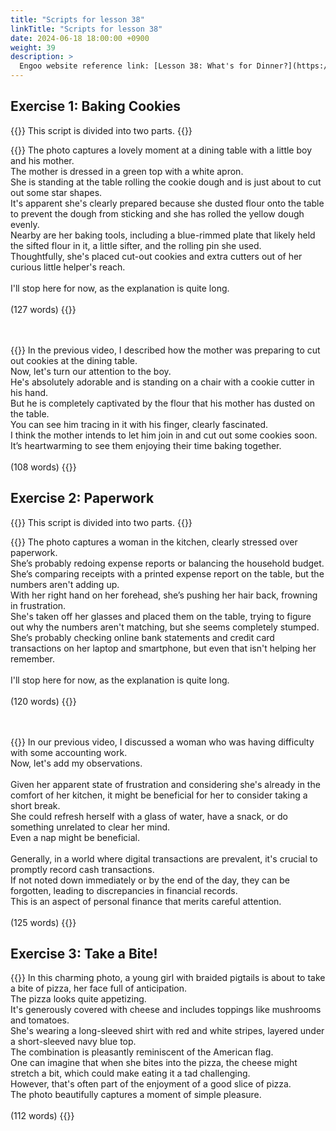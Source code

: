 ```yaml
---
title: "Scripts for lesson 38"
linkTitle: "Scripts for lesson 38"
date: 2024-06-18 18:00:00 +0900
weight: 39
description: >
  Engoo website reference link: [Lesson 38: What's for Dinner?](https://engoo.com/app/lessons/describing-pictures-intermediate-describing-pictures-whats-for-dinner/wIiOnEqjEeeU_WNppafWnw?category_id=P_HriMOnEeifo0O-yMP42w&course_id=ZZasjsOnEeiHZVOMC0VfdA)
---
```


## Exercise 1: Baking Cookies

{{<alert>}}
This script is divided into two parts.
{{</alert>}}

{{<card header="**1st script**">}}
The photo captures a lovely moment at a dining table with a little boy and his mother. <br/>
The mother is dressed in a green top with a white apron. <br/>
She is standing at the table rolling the cookie dough and is just about to cut out some star shapes.<br/>
It's apparent she's clearly prepared because she dusted flour onto the table to prevent the dough from sticking and she has rolled the yellow dough evenly.<br/>
Nearby are her baking tools, including a blue-rimmed plate that likely held the sifted flour in it, a little sifter, and the rolling pin she used.<br/>
Thoughtfully, she's placed cut-out cookies and extra cutters out of her curious little helper's reach.<br/>
<br/>
I'll stop here for now, as the explanation is quite long.<br/>
<br/>
(127 words)
{{</card>}}

　

{{<card header="**2nd script**">}}
In the previous video, I described how the mother was preparing to cut out cookies at the dining table. <br/>
Now, let's turn our attention to the boy.<br/>
He's absolutely adorable and is standing on a chair with a cookie cutter in his hand. <br/>
But he is completely captivated by the flour that his mother has dusted on the table.<br/>
You can see him tracing in it with his finger, clearly fascinated.<br/>
I think the mother intends to let him join in and cut out some cookies soon. <br/>
It’s heartwarming to see them enjoying their time baking together.<br/>
<br/>
(108 words)
{{</card>}}

## Exercise 2: Paperwork

{{<alert>}}
This script is divided into two parts.
{{</alert>}}

{{<card header="**1st script**">}}
The photo captures a woman in the kitchen, clearly stressed over paperwork. <br/>
She’s probably redoing expense reports or balancing the household budget. <br/>
She’s comparing receipts with a printed expense report on the table, but the numbers aren't adding up. <br/>
With her right hand on her forehead, she’s pushing her hair back, frowning in frustration. <br/>
She's taken off her glasses and placed them on the table, trying to figure out why the numbers aren't matching, but she seems completely stumped. <br/>
She’s probably checking online bank statements and credit card transactions on her laptop and smartphone, but even that isn't helping her remember. <br/>
<br/>
I'll stop here for now, as the explanation is quite long.<br/>
<br/>
(120 words)
{{</card>}}

　

{{<card header="**2nd script**">}}
In our previous video, I discussed a woman who was having difficulty with some accounting work.<br/>
Now, let's add my observations.<br/>
<br/>
Given her apparent state of frustration and considering she's already in the comfort of her kitchen, it might be beneficial for her to consider taking a short break. <br/>
She could refresh herself with a glass of water, have a snack, or do something unrelated to clear her mind.<br/>
Even a nap might be beneficial.<br/>
<br/>
Generally, in a world where digital transactions are prevalent, it's crucial to promptly record cash transactions. <br/>
If not noted down immediately or by the end of the day, they can be forgotten, leading to discrepancies in financial records. <br/>
This is an aspect of personal finance that merits careful attention.<br/>
<br/>
(125 words)
{{</card>}}


## Exercise 3: Take a Bite!

{{<card header="**Script**">}}
In this charming photo, a young girl with braided pigtails is about to take a bite of pizza, her face full of anticipation. <br/>
The pizza looks quite appetizing. <br/>
It's generously covered with cheese and includes toppings like mushrooms and tomatoes.<br/>
She's wearing a long-sleeved shirt with red and white stripes, layered under a short-sleeved navy blue top. <br/>
The combination is pleasantly reminiscent of the American flag.<br/>
One can imagine that when she bites into the pizza, the cheese might stretch a bit, which could make eating it a tad challenging. <br/>
However, that's often part of the enjoyment of a good slice of pizza.<br/>
The photo beautifully captures a moment of simple pleasure.<br/>
<br/>
(112 words)
{{</card>}}

